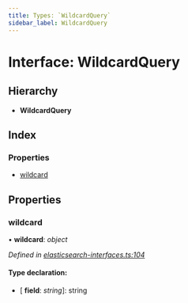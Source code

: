 ```yaml
---
title: Types: `WildcardQuery`
sidebar_label: WildcardQuery
---
```


# Interface: WildcardQuery

## Hierarchy

* **WildcardQuery**

## Index

### Properties

* [wildcard](wildcardquery.md#wildcard)

## Properties

###  wildcard

• **wildcard**: *object*

*Defined in [elasticsearch-interfaces.ts:104](https://github.com/terascope/teraslice/blob/653cf7530/packages/types/src/elasticsearch-interfaces.ts#L104)*

#### Type declaration:

* \[ **field**: *string*\]: string
